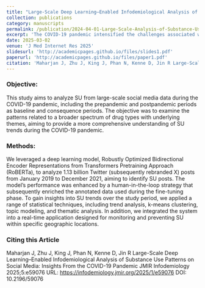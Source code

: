 ```yaml
---
title: "Large-Scale Deep Learning–Enabled Infodemiological Analysis of Substance Use Patterns on Social Media: Insights From the COVID-19 Pandemic"
collection: publications
category: manuscripts
permalink: /publication/2024-04-01-Large-Scale-Analysis-of-Substance-Use
excerpt: 'The COVID-19 pandemic intensified the challenges associated with mental health and substance use (SU), with societal and economic upheavals leading to heightened stress and increased reliance on drugs as a coping mechanism. Centers for Disease Control and Prevention data from June 2020 showed that 13% of Americans used substances more frequently due to pandemic-related stress, accompanied by an 18% rise in drug overdoses early in the year. Simultaneously, a significant increase in social media engagement provided unique insights into these trends. Our study analyzed social media data from January 2019 to December 2021 to identify changes in SU patterns across the pandemic timeline, aiming to inform effective public health interventions.'
date: 2025-03-02
venue: 'J Med Internet Res 2025'
slidesurl: 'http://academicpages.github.io/files/slides1.pdf'
paperurl: 'http://academicpages.github.io/files/paper1.pdf'
citation: 'Maharjan J, Zhu J, King J, Phan N, Kenne D, Jin R Large-Scale Deep Learning–Enabled Infodemiological Analysis of Substance Use Patterns on Social Media: Insights From the COVID-19 Pandemic JMIR Infodemiology 2025;5:e59076'
---
```


### Objective:
This study aims to analyze SU from large-scale social media data during the COVID-19 pandemic, including the prepandemic and postpandemic periods as baseline and consequence periods. The objective was to examine the patterns related to a broader spectrum of drug types with underlying themes, aiming to provide a more comprehensive understanding of SU trends during the COVID-19 pandemic.

### Methods:
We leveraged a deep learning model, Robustly Optimized Bidirectional Encoder Representations from Transformers Pretraining Approach (RoBERTa), to analyze 1.13 billion Twitter (subsequently rebranded X) posts from January 2019 to December 2021, aiming to identify SU posts. The model’s performance was enhanced by a human-in-the-loop strategy that subsequently enriched the annotated data used during the fine-tuning phase. To gain insights into SU trends over the study period, we applied a range of statistical techniques, including trend analysis, k-means clustering, topic modeling, and thematic analysis. In addition, we integrated the system into a real-time application designed for monitoring and preventing SU within specific geographic locations.

### Citing this Article
Maharjan J, Zhu J, King J, Phan N, Kenne D, Jin R
Large-Scale Deep Learning–Enabled Infodemiological Analysis of Substance Use Patterns on Social Media: Insights From the COVID-19 Pandemic
JMIR Infodemiology 2025;5:e59076
URL: https://infodemiology.jmir.org/2025/1/e59076
DOI: 10.2196/59076